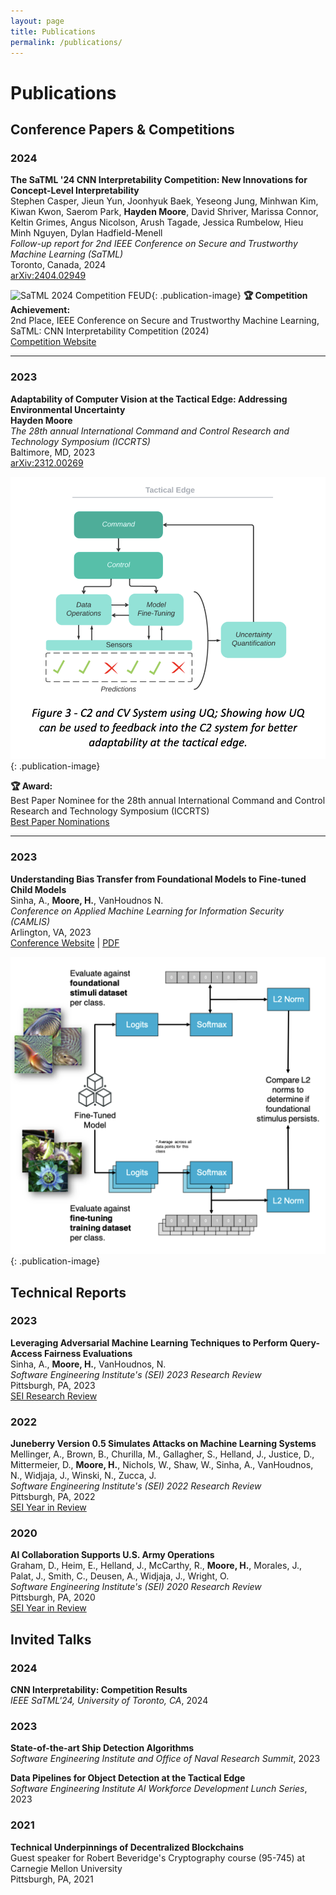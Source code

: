 ```yaml
---
layout: page
title: Publications
permalink: /publications/
---
```


# Publications

## Conference Papers & Competitions

### 2024

**The SaTML '24 CNN Interpretability Competition: New Innovations for Concept-Level Interpretability**  
Stephen Casper, Jieun Yun, Joonhyuk Baek, Yeseong Jung, Minhwan Kim, Kiwan Kwon, Saerom Park, **Hayden Moore**, David Shriver, Marissa Connor, Keltin Grimes, Angus Nicolson, Arush Tagade, Jessica Rumbelow, Hieu Minh Nguyen, Dylan Hadfield-Menell  
*Follow-up report for 2nd IEEE Conference on Secure and Trustworthy Machine Learning (SaTML)*  
Toronto, Canada, 2024  
[arXiv:2404.02949](https://arxiv.org/abs/2404.02949)

![SaTML 2024 Competition FEUD](assets/feud_2024.png){: .publication-image}
**🏆 Competition Achievement:**  
2nd Place, IEEE Conference on Secure and Trustworthy Machine Learning, SaTML: CNN Interpretability Competition (2024)  
[Competition Website](https://benchmarking-interpretability.csail.mit.edu/challenges-and-prizes/)

----------------------

### 2023

**Adaptability of Computer Vision at the Tactical Edge: Addressing Environmental Uncertainty**  
**Hayden Moore**  
*The 28th annual International Command and Control Research and Technology Symposium (ICCRTS)*  
Baltimore, MD, 2023  
[arXiv:2312.00269](https://arxiv.org/abs/2312.00269)

![ICCRTS 2023 Best Paper Nomination](assets/iccrts_2023.png){: .publication-image}

**🏆 Award:**  
Best Paper Nominee for the 28th annual International Command and Control Research and Technology Symposium (ICCRTS)  
[Best Paper Nominations](https://internationalc2institute.org/28th-iccrts-best-paper-nominations)

----------------------
### 2023
**Understanding Bias Transfer from Foundational Models to Fine-tuned Child Models**  
Sinha, A., **Moore, H.**, VanHoudnos N.  
*Conference on Applied Machine Learning for Information Security (CAMLIS)*  
Arlington, VA, 2023  
[Conference Website](https://www.camlis.org/) | [PDF](https://github.com/HaydenMM/Research/blob/main/CAMLIS2023_CR_poster.pdf)

![CAMLIS 2023 Poster Session](assets/camlis_2023.png){: .publication-image}

## Technical Reports

### 2023

**Leveraging Adversarial Machine Learning Techniques to Perform Query-Access Fairness Evaluations**  
Sinha, A., **Moore, H.**, VanHoudnos, N.  
*Software Engineering Institute's (SEI) 2023 Research Review*  
Pittsburgh, PA, 2023  
[SEI Research Review](https://www.sei.cmu.edu/publications/annual-reviews/2023-research-review/research-review-article.cfm?customel_datapageid_326381=495673)

### 2022

**Juneberry Version 0.5 Simulates Attacks on Machine Learning Systems**  
Mellinger, A., Brown, B., Churilla, M., Gallagher, S., Helland, J., Justice, D., Mittermeier, D., **Moore, H.**, Nichols, W., Shaw, W., Sinha, A., VanHoudnos, N., Widjaja, J., Winski, N., Zucca, J.  
*Software Engineering Institute's (SEI) 2022 Research Review*  
Pittsburgh, PA, 2022  
[SEI Year in Review](https://www.sei.cmu.edu/publications/annual-reviews/2022-year-in-review/year_in_review_article.cfm?customel_datapageid_315013=494000)

### 2020

**AI Collaboration Supports U.S. Army Operations**  
Graham, D., Heim, E., Helland, J., McCarthy, R., **Moore, H.**, Morales, J., Palat, J., Smith, C., Deusen, A., Widjaja, J., Wright, O.  
*Software Engineering Institute's (SEI) 2020 Research Review*  
Pittsburgh, PA, 2020  
[SEI Year in Review](https://www.sei.cmu.edu/publications/annual-reviews/2020-year-in-review/year_in_review_article.cfm?customel_datapageid_315013=315523)

## Invited Talks

### 2024
**CNN Interpretability: Competition Results**  
*IEEE SaTML'24, University of Toronto, CA*, 2024

### 2023
**State-of-the-art Ship Detection Algorithms**  
*Software Engineering Institute and Office of Naval Research Summit*, 2023

**Data Pipelines for Object Detection at the Tactical Edge**  
*Software Engineering Institute AI Workforce Development Lunch Series*, 2023

### 2021
**Technical Underpinnings of Decentralized Blockchains**  
Guest speaker for Robert Beveridge's Cryptography course (95-745) at Carnegie Mellon University  
Pittsburgh, PA, 2021
